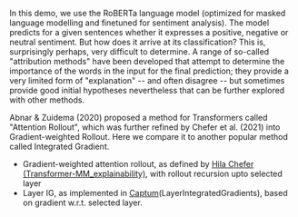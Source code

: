 In this demo, we use the RoBERTa language model (optimized for masked language modelling and finetuned for sentiment analysis).
The model predicts for a given sentences whether it expresses a positive, negative or neutral sentiment.
But how does it arrive at its classification?  This is, surprisingly perhaps, very difficult to determine.
A range of so-called "attribution methods" have been developed that attempt to determine the importance of the words in the input for the final prediction;
they provide a very limited form of "explanation" -- and often disagree -- but sometimes provide good initial hypotheses nevertheless that can be further explored with other methods.

Abnar & Zuidema (2020) proposed a method for Transformers called "Attention Rollout", which was further refined by Chefer et al. (2021) into Gradient-weighted Rollout.
Here we compare it to another popular method called Integrated Gradient.

* Gradient-weighted attention rollout, as defined by [Hila Chefer](https://github.com/hila-chefer)
  [(Transformer-MM_explainability)](https://github.com/hila-chefer/Transformer-MM-Explainability/), with rollout recursion upto selected layer
* Layer IG, as implemented in [Captum](https://captum.ai/)(LayerIntegratedGradients), based on gradient w.r.t. selected layer.
